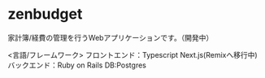 # zenbudget
 
家計簿/経費の管理を行うWebアプリケーションです。（開発中）

<言語/フレームワーク>
フロントエンド：Typescript Next.js(Remixへ移行中)
バックエンド：Ruby on Rails
DB:Postgres
